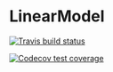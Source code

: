 # LinearModel
<!-- badges: start -->
  [![Travis build status](https://travis-ci.org/xietian99/LinearModel.svg?branch=master)](https://travis-ci.org/xietian99/LinearModel)
<!-- badges: end -->

  <!-- badges: start -->
  [![Codecov test coverage](https://codecov.io/gh/xietian99/LinearModel/branch/master/graph/badge.svg)](https://codecov.io/gh/xietian99/LinearModel?branch=master)
  <!-- badges: end -->
